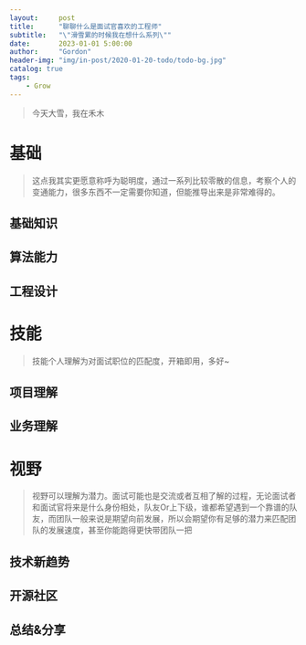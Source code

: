 ```yaml
---
layout:     post
title:      "聊聊什么是面试官喜欢的工程师"
subtitle:   "\"滑雪累的时候我在想什么系列\""
date:       2023-01-01 5:00:00
author:     "Gordon"
header-img: "img/in-post/2020-01-20-todo/todo-bg.jpg"
catalog: true
tags:
    - Grow
---
```



> 今天大雪，我在禾木


# 基础
> 这点我其实更愿意称呼为聪明度，通过一系列比较零散的信息，考察个人的变通能力，很多东西不一定需要你知道，但能推导出来是非常难得的。


## 基础知识
## 算法能力
## 工程设计

# 技能
> 技能个人理解为对面试职位的匹配度，开箱即用，多好~

## 项目理解
## 业务理解

# 视野
> 视野可以理解为潜力。面试可能也是交流或者互相了解的过程，无论面试者和面试官将来是什么身份相处，队友Or上下级，谁都希望遇到一个靠谱的队友，而团队一般来说是期望向前发展，所以会期望你有足够的潜力来匹配团队的发展速度，甚至你能跑得更快带团队一把



## 技术新趋势
## 开源社区
## 总结&分享